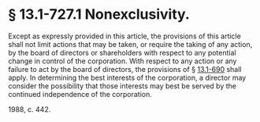 # § 13.1-727.1 Nonexclusivity.

<p>Except as expressly provided in this article, the provisions of this article shall not limit actions that may be taken, or require the taking of any action, by the board of directors or shareholders with respect to any potential change in control of the corporation. With respect to any action or any failure to act by the board of directors, the provisions of § <a href='http://law.lis.virginia.gov/vacode/13.1-690/'>13.1-690</a> shall apply. In determining the best interests of the corporation, a director may consider the possibility that those interests may best be served by the continued independence of the corporation.</p><p>1988, c. 442.</p>